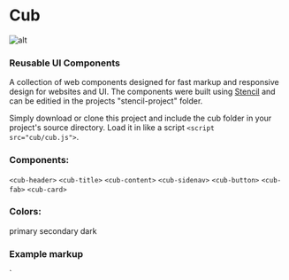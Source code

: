 # Cub
![alt](https://cub-pwa.firebaseapp.com/images/icons/icon-180x180.png)
### Reusable UI Components

A collection of web components designed for fast markup and responsive design for websites and UI. The components were built using [Stencil](https://stenciljs.com/docs/introduction/) and can be editied in the projects "stencil-project" folder.

Simply download or clone this project and include the cub folder in your project's source directory. Load it in like a script `<script src="cub/cub.js">`.

### Components:
`<cub-header>`
`<cub-title>`
`<cub-content>`
`<cub-sidenav>`
`<cub-button>`
`<cub-fab>`
`<cub-card>`

### Colors:
primary
secondary
dark

### Example markup

`<html>
  <head>
    <script src="cub/cub.js">
  </head>
  <body>
    <cub-header color="secondary" fixed="true">
        <cub-title>Title</cub-title>
      <cub-sidenav>
        <a href="#">test</a>
      </cub-sidenav>
    </cub-header>
    <cub-content padding>
      <h1>heading</h1>
      <p>paragraph</p>
   
      <cub-card padding>
        <p>a card with some padding</p>
        <p>Mollitia nesciunt voluptatem provident est facilis nihil. Odit ullam maiores sit libero numquam optio. Debitis consequatur non est praesentium. At ut voluptatem earum. Corrupti voluptas voluptatem harum ratione sit voluptatibus eveniet. Quia et ab corrupti porro sint quibusdam commodi.</p>
        <cub-button color="primary">
          Button
        </cub-button>
      </cub-card>
      
      <cub-button color="secondary">
        Button 2
      </cub-button>
      <cub-button color="dark">
      Button dark
      </cub-button>
      <cub-fab color="primary"></cub-fab>
    </cub-content>
  </body>
 </html>
`
